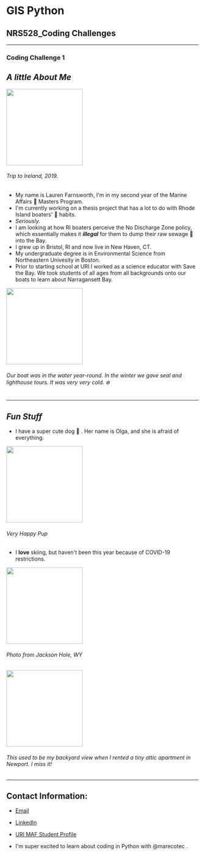 # GIS Python
## NRS528_Coding Challenges
---------------------------


### **Coding Challenge 1**

## *A little About Me*

<img src="https://scontent-bos3-1.xx.fbcdn.net/v/t1.0-9/90198183_10217122612485913_5189572639743541248_n.jpg?_nc_cat=105&ccb=2&_nc_sid=09cbfe&_nc_ohc=_DPrDkUrnAwAX870ScY&_nc_ht=scontent-bos3-1.xx&oh=daf3fff9884ec028fcf9f64efba241f8&oe=60419D57" width="200" height="200" />

###### Trip to Ireland, 2019.

* My name is Lauren Farnsworth, I'm in my second year of the Marine Affairs :ocean: Masters Program. 
* I'm currently working on a thesis project that has a lot to do with Rhode Island boaters' :toilet: habits.
* _Seriously._
* I am looking at how RI boaters perceive the No Discharge Zone policy, which essentially makes it _**illegal**_ for them to dump their raw sewage :poop: into the Bay.
* I grew up in Bristol, RI and now live in New Haven, CT.
* My undergraduate degree is in Environmental Science from Northeastern Univesity in Boston.
* Prior to starting school at URI I worked as a science educator with Save the Bay. We took students of all ages from all backgrounds onto our boats to learn about Narragansett Bay.

<img src="https://scontent-bos3-1.xx.fbcdn.net/v/t1.0-9/12743721_10205770700015196_796221561630944052_n.jpg?_nc_cat=104&ccb=2&_nc_sid=a9b1d2&_nc_ohc=UAkfOWtQUg4AX-RWFC6&_nc_oc=AQlxh983cDoVw0yz9JmJzHnWfCZ-WhWBQ3pXHvpnrXqN8xojhRaeBgY769V21QE73V10RMLjwvP1dK2DHLqCKP-q&_nc_ht=scontent-bos3-1.xx&oh=5e34b15e4ae27acdeb56ebfba89dbaf1&oe=60439284" width="200" height ="200" />

###### Our boat was in the water year-round. In the winter we gave seal and lighthouse tours. It was very very cold. :snowflake: 
----------------------------------------------------------------------------------------------------------------------------------------
## *Fun Stuff* 

* I have a super cute dog :dog: . Her name is Olga, and she is afraid of everything.
<img src="https://scontent-bos3-1.xx.fbcdn.net/v/t1.0-9/72124833_10215782321739482_2277936734085840896_o.jpg?_nc_cat=105&ccb=2&_nc_sid=730e14&_nc_ohc=bAHdbNZ_AowAX_j9Ua_&_nc_ht=scontent-bos3-1.xx&oh=7c54416b51c11f7833138b9d2cf189d8&oe=60439190" width="200" height="200" /> 

###### Very Happy Pup

* I **love** skiing, but haven't been this year because of COVID-19 restrictions.
<img src="https://scontent-bos3-1.xx.fbcdn.net/v/t1.0-9/52905296_10214148849023685_1026937405006938112_o.jpg?_nc_cat=102&ccb=2&_nc_sid=84a396&_nc_ohc=Y43x18-5AuUAX9_kJWC&_nc_ht=scontent-bos3-1.xx&oh=f5574e9d9a85247d3cfc88b358b01768&oe=6042D924" width="200" height="200" />

###### Photo from Jackson Hole, WY
<img src="https://scontent-bos3-1.xx.fbcdn.net/v/t1.0-9/69527869_10215500572575929_2785012465816043520_n.jpg?_nc_cat=111&ccb=2&_nc_sid=19026a&_nc_ohc=SPqsFRaNEacAX9bcrDP&_nc_ht=scontent-bos3-1.xx&oh=7f7320fcf376c350b56e38c672e35143&oe=6042D2FB" width="200" height="200" /> 

###### This used to be my backyard view when I rented a tiny attic apartment in Newport. I miss it!
_______________________________________________________________________________________________________
## Contact Information:
* [Email](laurenfarnsworth9@gmail.com)

* [LinkedIn](https://www.linkedin.com/in/lauren-farnsworth-072b8530/)

* [URI MAF Student Profile](https://web.uri.edu/maf/2021/02/03/lauren-farnsworth/)


* I'm super excited to learn about coding in Python with @marecotec . 

